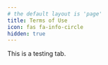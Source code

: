 ```yaml
---
# the default layout is 'page'
title: Terms of Use
icon: fas fa-info-circle
hidden: true
---
```


This is a testing tab.
